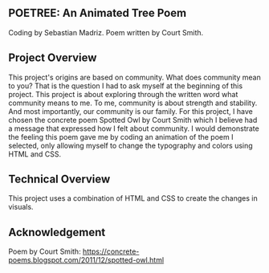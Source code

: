 ## POETREE: An Animated Tree Poem

Coding by Sebastian Madriz. Poem written by Court Smith.

## Project Overview

This project's origins are based on community. What does community mean to you? That is the question I had to ask myself at the beginning of this project. This project is about exploring through the written word what community means to me. To me, community is about strength and stability. And most importantly, our community is our family. For this project, I have chosen the concrete poem Spotted Owl by Court Smith which I believe had a message that expressed how I felt about community. I would demonstrate the feeling this poem gave me by coding an animation of the poem I selected, only allowing myself to change the typography and colors using HTML and CSS.

## Technical Overview

This project uses a combination of HTML and CSS to create the changes in visuals.

## Acknowledgement

Poem by Court Smith: https://concrete-poems.blogspot.com/2011/12/spotted-owl.html

